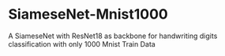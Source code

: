 # SiameseNet-Mnist1000
A SiameseNet with ResNet18 as backbone for handwriting digits classification with only 1000 Mnist Train Data
